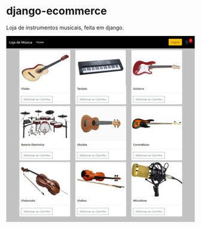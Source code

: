 # django-ecommerce
Loja de instrumentos musicais, feita em django.

![ecommerce](img/lojaMusica.jpg)